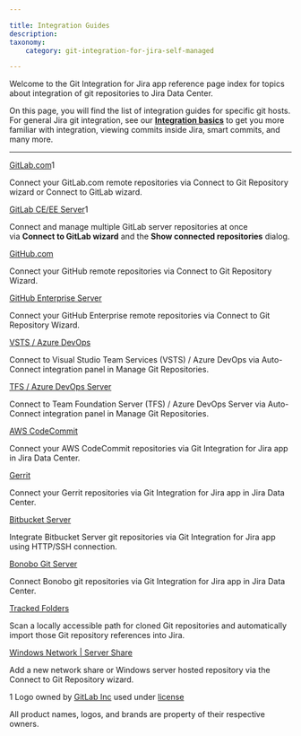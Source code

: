 ```yaml
---

title: Integration Guides
description:
taxonomy:
    category: git-integration-for-jira-self-managed

---
```

Welcome to the Git Integration for Jira app reference page index for topics about integration of git repositories to Jira Data Center.

On this page, you will find the list of integration guides for specific git hosts. For general Jira git integration, see our **[Integration basics](/git-integration-for-jira-self-managed/integration-basics/)** to get you more familiar with integration, viewing commits inside Jira, smart commits, and many more.

* * *





[GitLab.com](/git-integration-for-jira-self-managed/gitlab/)1

Connect your GitLab.com remote repositories via Connect to Git Repository wizard or Connect to GitLab wizard.



[GitLab CE/EE Server](/git-integration-for-jira-self-managed/gitlab-ce-ee/)1

Connect and manage multiple GitLab server repositories at once via **Connect to GitLab wizard** and the **Show connected repositories** dialog.



[GitHub.com](/git-integration-for-jira-self-managed/github/)

Connect your GitHub remote repositories via Connect to Git Repository Wizard.



[GitHub Enterprise Server](/git-integration-for-jira-self-managed/github-enterprise-server/)

Connect your GitHub Enterprise remote repositories via Connect to Git Repository Wizard.



[VSTS / Azure DevOps](/git-integration-for-jira-self-managed/azure-devops-visual-studio-team-services-vsts/)

Connect to Visual Studio Team Services (VSTS) / Azure DevOps via Auto-Connect integration panel in Manage Git Repositories.



[TFS / Azure DevOps Server](/git-integration-for-jira-self-managed/azure-devops-server-team-foundation-services-tfs/)

Connect to Team Foundation Server (TFS) / Azure DevOps Server via Auto-Connect integration panel in Manage Git Repositories.



[AWS CodeCommit](/git-integration-for-jira-self-managed/aws-codecommit/)

Connect your AWS CodeCommit repositories via Git Integration for Jira app in Jira Data Center.



[Gerrit](/git-integration-for-jira-self-managed/gerrit/)

Connect your Gerrit repositories via Git Integration for Jira app in Jira Data Center.



[Bitbucket Server](/git-integration-for-jira-self-managed/bitbucket-server/)

Integrate Bitbucket Server git repositories via Git Integration for Jira app using HTTP/SSH connection.



[Bonobo Git Server](/git-integration-for-jira-self-managed/bonobo/)

Connect Bonobo git repositories via Git Integration for Jira app in Jira Data Center.



[Tracked Folders](/git-integration-for-jira-self-managed/tracked-folders/)

Scan a locally accessible path for cloned Git repositories and automatically import those Git repository references into Jira.



[Windows Network | Server Share](/git-integration-for-jira-self-managed/windows-network-server-share/)

Add a new network share or Windows server hosted repository via the Connect to Git Repository wizard.



1 Logo owned by [GitLab Inc](https://gitlab.com/) used under [license](https://creativecommons.org/licenses/by-nc-sa/4.0/)

All product names, logos, and brands are property of their respective owners.